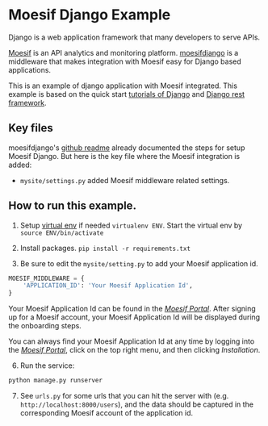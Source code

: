 # Moesif Django Example

Django is a web application framework that many developers to serve APIs.

[Moesif](https://www.moesif.com) is an API analytics and monitoring platform. [moesifdjango](https://github.com/Moesif/moesifdjango)
is a middleware that makes integration with Moesif easy for Django based applications.

This is an example of django application with Moesif integrated. This example is based
on the quick start [tutorials of Django](https://docs.djangoproject.com/en/1.11/intro/) and [Django rest framework](http://www.django-rest-framework.org/#quickstart).

## Key files

moesifdjango's [github readme](https://github.com/Moesif/moesifdjango) already documented
the steps for setup Moesif Django. But here is the key file where the Moesif integration is added:

- `mysite/settings.py` added Moesif middleware related settings.

## How to run this example.

1. Setup [virtual env](https://virtualenv.pypa.io/en/stable/) if needed `virtualenv ENV`. Start the virtual env by `source ENV/bin/activate`

2. Install packages. `pip install -r requirements.txt`

5. Be sure to edit the `mysite/setting.py` to add your Moesif application id.

  ```python
  MOESIF_MIDDLEWARE = {
      'APPLICATION_ID': 'Your Moesif Application Id',
  }
  ```
  
Your Moesif Application Id can be found in the [_Moesif Portal_](https://www.moesif.com/).
After signing up for a Moesif account, your Moesif Application Id will be displayed during the onboarding steps. 

You can always find your Moesif Application Id at any time by logging 
into the [_Moesif Portal_](https://www.moesif.com/), click on the top right menu,
and then clicking _Installation_.

6. Run the service:

```bash
python manage.py runserver
```

7. See `urls.py` for some urls that you can hit the server with
(e.g. `http://localhost:8000/users`), and the data
should be captured in the corresponding Moesif account of the application id.
